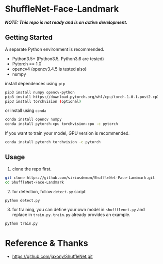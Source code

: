 # ShuffleNet-Face-Landmark

*__NOTE: This repo is not ready and is on active development.__*



## Getting Started

A separate Python environment is recommended.
+ Python3.5+ (Python3.5, Python3.6 are tested)
+ Pytorch == 1.0
+ opencv4 (opencv3.4.5 is tested also)
+ numpy

install dependences using `pip`
```bash
pip3 install numpy opencv-python
pip3 install https://download.pytorch.org/whl/cpu/torch-1.0.1.post2-cp36-cp36m-linux_x86_64.whl
pip3 install torchvision (optional)
```
or install using `conda`
```bash
conda install opencv numpy
conda install pytorch-cpu torchvision-cpu -c pytorch
```
If you want to train your model, GPU version is recommended.
```bash
conda install pytorch torchvision -c pytorch
```

## Usage
1. clone the repo first.
```bash
git clone https://github.com/siriusdemon/ShuffleNet-Face-Landmark.git
cd ShuffleNet-Face-Landmark
```
2. for detection, follow `detect.py` script
```bash
python detect.py
```
3. for training, you can define your own model in `shuffflenet.py` and replace in `train.py`. `train.py` already provides an example.
```bash
python train.py
```


# Reference & Thanks
+ https://github.com/jaxony/ShuffleNet.git
